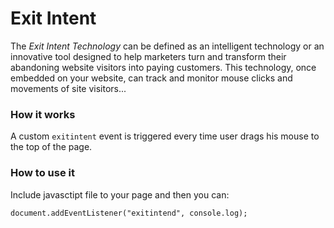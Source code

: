 ﻿# Exit Intent

The _Exit Intent Technology_ can be defined as an intelligent technology or an
innovative tool designed to help marketers turn and transform their abandoning
website visitors into paying customers. This technology, once embedded on your
website, can track and monitor mouse clicks and movements of site visitors...

### How it works

A custom `exitintent` event is triggered every time user drags his mouse to
the top of the page.

### How to use it

Include javasctipt file to your page and then you can:

	document.addEventListener("exitintend", console.log);
